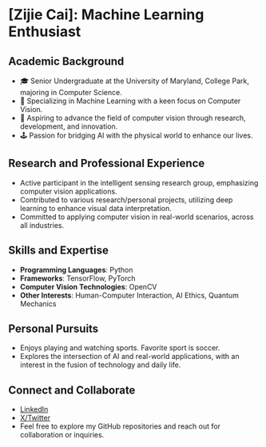 # [Zijie Cai]: Machine Learning Enthusiast

## Academic Background
- 🎓 Senior Undergraduate at the University of Maryland, College Park, majoring in Computer Science.
- 🧠 Specializing in Machine Learning with a keen focus on Computer Vision.
- 🎯 Aspiring to advance the field of computer vision through research, development, and innovation.
- 🕹️ Passion for bridging AI with the physical world to enhance our lives. 

## Research and Professional Experience
- Active participant in the intelligent sensing research group, emphasizing computer vision applications.
- Contributed to various research/personal projects, utilizing deep learning to enhance visual data interpretation.
- Committed to applying computer vision in real-world scenarios, across all industries.

## Skills and Expertise
- **Programming Languages**: Python
- **Frameworks**: TensorFlow, PyTorch
- **Computer Vision Technologies**: OpenCV
- **Other Interests**: Human-Computer Interaction, AI Ethics, Quantum Mechanics

## Personal Pursuits
- Enjoys playing and watching sports. Favorite sport is soccer.
- Explores the intersection of AI and real-world applications, with an interest in the fusion of technology and daily life.

## Connect and Collaborate
- [LinkedIn](https://www.linkedin.com/in/zai28/)
- [X/Twitter](https://twitter.com/zcai28)
- Feel free to explore my GitHub repositories and reach out for collaboration or inquiries.
